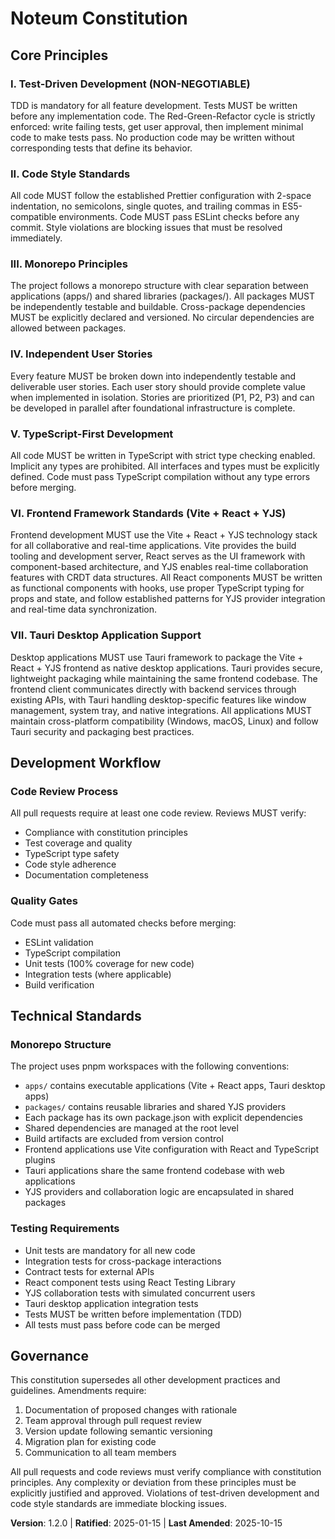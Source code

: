 <!-- Sync Impact Report -->
<!-- Version change: 1.1.0 → 1.2.0 -->
<!-- Modified principles: VI (Frontend Framework Standards) -->
<!-- Added sections: Tauri Desktop Application Support -->
<!-- Removed sections: None -->
<!-- Templates requiring updates: ✅ plan-template.md, ✅ spec-template.md, ✅ tasks-template.md -->
<!-- Follow-up TODOs: None -->

# Noteum Constitution

## Core Principles

### I. Test-Driven Development (NON-NEGOTIABLE)
TDD is mandatory for all feature development. Tests MUST be written before any implementation code. The Red-Green-Refactor cycle is strictly enforced: write failing tests, get user approval, then implement minimal code to make tests pass. No production code may be written without corresponding tests that define its behavior.

### II. Code Style Standards
All code MUST follow the established Prettier configuration with 2-space indentation, no semicolons, single quotes, and trailing commas in ES5-compatible environments. Code MUST pass ESLint checks before any commit. Style violations are blocking issues that must be resolved immediately.

### III. Monorepo Principles
The project follows a monorepo structure with clear separation between applications (apps/) and shared libraries (packages/). All packages MUST be independently testable and buildable. Cross-package dependencies MUST be explicitly declared and versioned. No circular dependencies are allowed between packages.

### IV. Independent User Stories
Every feature MUST be broken down into independently testable and deliverable user stories. Each user story should provide complete value when implemented in isolation. Stories are prioritized (P1, P2, P3) and can be developed in parallel after foundational infrastructure is complete.

### V. TypeScript-First Development
All code MUST be written in TypeScript with strict type checking enabled. Implicit any types are prohibited. All interfaces and types must be explicitly defined. Code must pass TypeScript compilation without any type errors before merging.

### VI. Frontend Framework Standards (Vite + React + YJS)
Frontend development MUST use the Vite + React + YJS technology stack for all collaborative and real-time applications. Vite provides the build tooling and development server, React serves as the UI framework with component-based architecture, and YJS enables real-time collaboration features with CRDT data structures. All React components MUST be written as functional components with hooks, use proper TypeScript typing for props and state, and follow established patterns for YJS provider integration and real-time data synchronization.

### VII. Tauri Desktop Application Support
Desktop applications MUST use Tauri framework to package the Vite + React + YJS frontend as native desktop applications. Tauri provides secure, lightweight packaging while maintaining the same frontend codebase. The frontend client communicates directly with backend services through existing APIs, with Tauri handling desktop-specific features like window management, system tray, and native integrations. All applications MUST maintain cross-platform compatibility (Windows, macOS, Linux) and follow Tauri security and packaging best practices.

## Development Workflow

### Code Review Process
All pull requests require at least one code review. Reviews MUST verify:
- Compliance with constitution principles
- Test coverage and quality
- TypeScript type safety
- Code style adherence
- Documentation completeness

### Quality Gates
Code must pass all automated checks before merging:
- ESLint validation
- TypeScript compilation
- Unit tests (100% coverage for new code)
- Integration tests (where applicable)
- Build verification

## Technical Standards

### Monorepo Structure
The project uses pnpm workspaces with the following conventions:
- `apps/` contains executable applications (Vite + React apps, Tauri desktop apps)
- `packages/` contains reusable libraries and shared YJS providers
- Each package has its own package.json with explicit dependencies
- Shared dependencies are managed at the root level
- Build artifacts are excluded from version control
- Frontend applications use Vite configuration with React and TypeScript plugins
- Tauri applications share the same frontend codebase with web applications
- YJS providers and collaboration logic are encapsulated in shared packages

### Testing Requirements
- Unit tests are mandatory for all new code
- Integration tests for cross-package interactions
- Contract tests for external APIs
- React component tests using React Testing Library
- YJS collaboration tests with simulated concurrent users
- Tauri desktop application integration tests
- Tests MUST be written before implementation (TDD)
- All tests must pass before code can be merged

## Governance

This constitution supersedes all other development practices and guidelines. Amendments require:
1. Documentation of proposed changes with rationale
2. Team approval through pull request review
3. Version update following semantic versioning
4. Migration plan for existing code
5. Communication to all team members

All pull requests and code reviews must verify compliance with constitution principles. Any complexity or deviation from these principles must be explicitly justified and approved. Violations of test-driven development and code style standards are immediate blocking issues.

**Version**: 1.2.0 | **Ratified**: 2025-01-15 | **Last Amended**: 2025-10-15